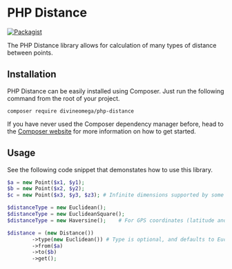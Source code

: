 # PHP Distance

[![Packagist](https://img.shields.io/packagist/dt/divineomega/php-distance.svg)](https://packagist.org/packages/divineomega/php-distance/stats)

The PHP Distance library allows for calculation of many types of distance between points.

## Installation

PHP Distance can be easily installed using Composer. Just run the following command from the root of your project.

```
composer require divineomega/php-distance
```

If you have never used the Composer dependency manager before, head to the [Composer website](https://getcomposer.org/) for more information on how to get started.

## Usage

See the following code snippet that demonstates how to use this library.

```php
$a = new Point($x1, $y1);
$b = new Point($x2, $y2);
$c = new Point($x3, $y3, $z3); # Infinite dimensions supported by some distance types

$distanceType = new Euclidean();
$distanceType = new EuclideanSquare();
$distanceType = new Haversine();	# For GPS coordinates (latitude and longitude)

$distance = (new Distance())
		->type(new Euclidean())	# Type is optional, and defaults to Euclidean distance
		->from($a)
		->to($b)
		->get();
```
